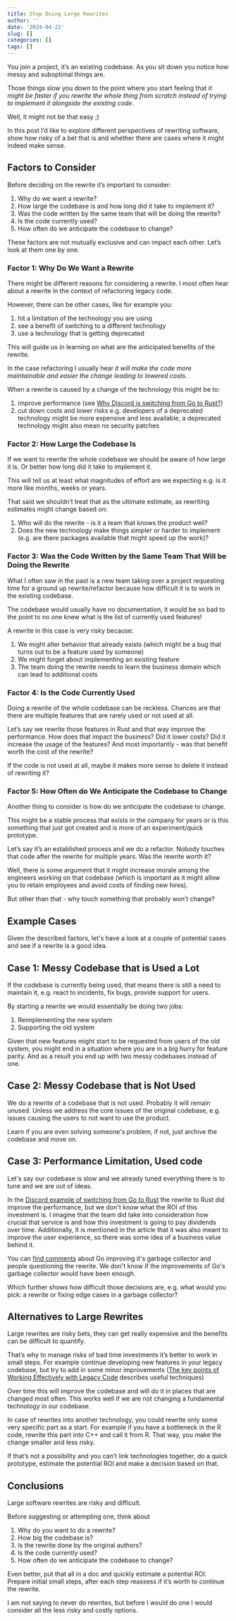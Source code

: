 ```yaml
---
title: Stop Doing Large Rewrites
author: ''
date: '2024-04-22'
slug: []
categories: []
tags: []
---
```



 You join a project, it’s an existing codebase. As you sit down you notice how messy and suboptimal things are. 

Those things slow you down to the point where you start feeling that *it might be faster if you rewrite the whole thing from scratch instead of trying to implement it alongside the existing code*.

Well, it might not be that easy ;)

In this post I’d like to explore different perspectives of rewriting software, show how risky of a bet that is and whether there are cases where it might indeed make sense.

## Factors to Consider
Before deciding on the rewrite it’s important to consider:

1. Why do we want a rewrite?
2. How large the codebase is and how long did it take to implement it?
3. Was the code written by the same team that will be doing the rewrite?
4. Is the code currently used?
5. How often do we anticipate the codebase to change?

These factors are not mutually exclusive and can impact each other. Let’s look at them one by one.

### Factor 1: Why Do We Want a Rewrite

There might be different reasons for considering a rewrite. I most often hear about a rewrite in the context of refactoring legacy code.

However, there can be other cases, like for example you:
1. hit a limitation of the technology you are using
2. see a benefit of switching to a different technology
3. use a technology that is getting deprecated

This will guide us in learning on what are the anticipated benefits of the rewrite.

In the case refactoring I usually hear *it will make the code more maintainable and easier the change leading to lowered costs*.

When a rewrite is caused by a change of the technology this might be to:
1. improve performance (see [Why Discord is switching from Go to Rust?](https://discord.com/blog/why-discord-is-switching-from-go-to-rust))
2. cut down costs and lower risks e.g. developers of a deprecated technology might be more expensive and less available, a deprecated technology might also mean no security patches


### Factor 2: How Large the Codebase Is

If we want to rewrite the whole codebase we should be aware of how large it is. Or better how long did it take to implement it.

This will tell us at least what magnitudes of effort are we expecting e.g. is it more like months, weeks or years.

That said we shouldn’t treat that as the ultimate estimate, as rewriting estimates might change based on:
1. Who will do the rewrite - is it a team that knows the product well?
2. Does the new technology make things simpler or harder to implement (e.g. are there packages available that might speed up the work)?

### Factor 3: Was the Code Written by the Same Team That Will be Doing the Rewrite

What I often saw in the past is a new team taking over a project requesting time for a ground up rewrite/refactor because how difficult it is to work in the existing codebase.

The codebase would usually have no documentation, it would be so bad to the point to no one knew what is the list of currently used features!

A rewrite in this case is very risky because:
1. We might alter behavior that already exists (which might be a bug that turns out to be a feature used by someone)
2. We might forget about implementing an existing feature 
3. The team doing the rewrite needs to learn the business domain which can lead to additional costs

### Factor 4: Is the Code Currently Used

Doing a rewrite of the whole codebase can be reckless. Chances are that there are multiple features that are rarely used or not used at all.

Let’s say we rewrite those features in Rust and that way improve the performance. How does that impact the business? Did it lower costs? Did it increase the usage of the features? And most importantly - was that benefit worth the cost of the rewrite?

If the code is not used at all, maybe it makes more sense to delete it instead of rewriting it?
### Factor 5: How Often do We Anticipate the Codebase to Change

Another thing to consider is how do we anticipate the codebase to change. 

This might be a stable process that exists in the company for years or is this something that just got created and is more of an experiment/quick prototype.

Let’s say it’s an established process and we do a refactor. Nobody touches that code after the rewrite for multiple years. Was the rewrite worth it?

Well, there is some argument that it might increase morale among the engineers working on that codebase (which is important as it might allow you to retain employees and avoid costs of finding new hires).

But other than that - why touch something that probably won’t change?

## Example Cases
Given the described factors, let's have a look at a couple of potential cases and see if a rewrite is a good idea.

## Case 1: Messy Codebase that is Used a Lot
If the codebase is currently being used, that means there is still a need to maintain it, e.g. react to incidents, fix bugs, provide support for users.

By starting a rewrite we would essentially be doing two jobs:
1. Reimplementing the new system
2. Supporting the old system

Given that new features might start to be requested from users of the old system, you might end in a situation where you are in a big hurry for feature parity. And as a result you end up with two messy codebases instead of one.
## Case 2: Messy Codebase that is Not Used
We do a rewrite of a codebase that is not used. Probably it will remain unused. Unless we address the core issues of the original codebase, e.g. issues causing the users to not want to use the product.

Learn if you are even solving someone's problem, if not, just archive the codebase and move on.

## Case 3: Performance Limitation, Used code
Let's say our codebase is slow and we already tuned everything there is to tune and we are out of ideas.

In the [Discord example of switching from Go to Rust](https://discord.com/blog/why-discord-is-switching-from-go-to-rust) the rewrite to Rust did improve the performance, but we don't know what the ROI of this investment is. I imagine that the team did take into consideration how crucial that service is and how this investment is going to pay dividends over time. Additionally, it is mentioned in the article that it was also meant to improve the user experience, so there was some idea of a business value behind it.

You can [find comments](https://news.ycombinator.com/item?id=22238335) about Go improving it's garbage collector and people questioning the rewrite. We don't know if the improvements of Go's garbage collector would have been enough.

Which further shows how difficult those decisions are, e.g. what would you pick: a rewrite or fixing edge cases in a garbage collector?

## Alternatives to Large Rewrites
 Large rewrites are risky bets, they can get really expensive and the benefits can be difficult to quantify.

That’s why to manage risks of bad time investments it’s better to work in small steps. For example continue developing new features in your legacy codebase, but try to add in some minor improvements ([The key points of Working Effectively with Legacy Code](https://understandlegacycode.com/blog/key-points-of-working-effectively-with-legacy-code/) describes useful techniques)

Over time this will improve the codebase and will do it in places that are changed most often. This works well if we are not changing a fundamental technology in our codebase.

In case of rewrites into another technology, you could rewrite only some very specific part as a start. For example if you have a bottleneck in the R code, rewrite this part into C++ and call it from R. That way, you make the change smaller and less risky.

If that’s not a possibility and you can’t link technologies together, do a quick prototype, estimate the potential ROI and make a decision based on that.
## Conclusions
Large software rewrites are risky and difficult.

Before suggesting or attempting one, think about
1. Why do you want to do a rewrite?
2. How big the codebase is?
3. Is the rewrite done by the original authors?
4. Is the code currently used?
5. How often do we anticipate the codebase to change?

Even better, put that all in a doc and quickly estimate a potential ROI. Prepare initial small steps, after each step reassess if it’s worth to continue the rewrite.

I am not saying to never do rewrites, but before I would do one I would consider all the less risky and costly options.